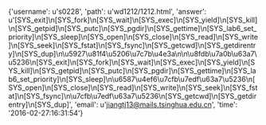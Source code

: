 {'username': u's0228', 'path': u'wd1212/1212.html', 'answer': u'[SYS_exit]\n[SYS_fork]\n[SYS_wait]\n[SYS_exec]\n[SYS_yield]\n[SYS_kill]\n[SYS_getpid]\n[SYS_putc]\n[SYS_pgdir]\n[SYS_gettime]\n[SYS_lab6_set_priority]\n[SYS_sleep]\n[SYS_open]\n[SYS_close]\n[SYS_read]\n[SYS_write]\n[SYS_seek]\n[SYS_fstat]\n[SYS_fsync]\n[SYS_getcwd]\n[SYS_getdirentry]\n[SYS_dup]\n\u5927\u81f4\u5206\u7c7b\u4e3a\n\n\u8fdb\u7a0b\u63a7\u5236\n[SYS_exit]\n[SYS_fork]\n[SYS_wait]\n[SYS_exec]\n[SYS_yield]\n[SYS_kill]\n[SYS_getpid]\n[SYS_putc]\n[SYS_pgdir]\n[SYS_gettime]\n[SYS_lab6_set_priority]\n[SYS_sleep]\n\u6587\u4ef6\u7cfb\u7edf\u63a7\u5236\n[SYS_open]\n[SYS_close]\n[SYS_read]\n[SYS_write]\n[SYS_seek]\n[SYS_fstat]\n[SYS_fsync]\n\u7cfb\u7edf\u63a7\u5236\n[SYS_getcwd]\n[SYS_getdirentry]\n[SYS_dup]', 'email': u'jiangtj13@mails.tsinghua.edu.cn', 'time': '2016-02-27:16:31:54'}